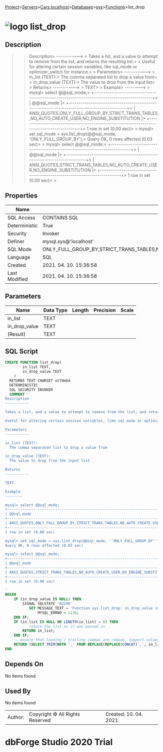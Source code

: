 [Project](../../../../../startpage.md)>[Servers](../../../../Servers.md)>[Cars.localhost](../../../Cars.localhost.md)>[Databases](../../Databases.md)>[sys](../sys.md)>[Functions](Functions.md)>list_drop


# ![logo](../../../../../Images/function64.svg) list_drop

## <a name="#Description"></a>Description
> > Description> -----------> > Takes a list, and a value to attempt to remove from the list, and returns the resulting list.> > Useful for altering certain session variables, like sql_mode or optimizer_switch for instance.> > Parameters> -----------> > in_list (TEXT):>   The comma separated list to drop a value from> > in_drop_value (TEXT):>   The value to drop from the input list> > Returns> -----------> > TEXT> > Example> --------> > mysql> select @@sql_mode;> +-----------------------------------------------------------------------------------------------+> | @@sql_mode                                                                                    |> +-----------------------------------------------------------------------------------------------+> | ANSI_QUOTES,ONLY_FULL_GROUP_BY,STRICT_TRANS_TABLES,NO_AUTO_CREATE_USER,NO_ENGINE_SUBSTITUTION |> +-----------------------------------------------------------------------------------------------+> 1 row in set (0.00 sec)> > mysql> set sql_mode = sys.list_drop(@@sql_mode, 'ONLY_FULL_GROUP_BY');> Query OK, 0 rows affected (0.03 sec)> > mysql> select @@sql_mode;> +----------------------------------------------------------------------------+> | @@sql_mode                                                                 |> +----------------------------------------------------------------------------+> | ANSI_QUOTES,STRICT_TRANS_TABLES,NO_AUTO_CREATE_USER,NO_ENGINE_SUBSTITUTION |> +----------------------------------------------------------------------------+> 1 row in set (0.00 sec)> > 
## <a name="#Properties"></a>Properties
|Name|Value|
|---|---|
|SQL Access|CONTAINS SQL|
|Deterministic|True|
|Security|Invoker|
|Definer|mysql.sys@'localhost'|
|SQL Mode|ONLY_FULL_GROUP_BY,STRICT_TRANS_TABLES,NO_ZERO_IN_DATE,NO_ZERO_DATE,ERROR_FOR_DIVISION_BY_ZERO,NO_ENGINE_SUBSTITUTION|
|Language|SQL|
|Created|2021. 04. 10. 15:36:58|
|Last Modified|2021. 04. 10. 15:36:58|


## <a name="#Parameters"></a>Parameters
|Name|Data Type|Length|Precision|Scale|
|---|---|---|---|---|
|in_list|TEXT||||
|in_drop_value|TEXT||||
|(Result)|TEXT||||

## <a name="#SqlScript"></a>SQL Script
```SQL
CREATE FUNCTION list_drop(
        in_list TEXT,
        in_drop_value TEXT
    )
  RETURNS TEXT CHARSET utf8mb4
  DETERMINISTIC
  SQL SECURITY INVOKER
  COMMENT '
Description
-----------

Takes a list, and a value to attempt to remove from the list, and returns the resulting list.

Useful for altering certain session variables, like sql_mode or optimizer_switch for instance.

Parameters
-----------

in_list (TEXT):
  The comma separated list to drop a value from

in_drop_value (TEXT):
  The value to drop from the input list

Returns
-----------

TEXT

Example
--------

mysql> select @@sql_mode;
+-----------------------------------------------------------------------------------------------+
| @@sql_mode                                                                                    |
+-----------------------------------------------------------------------------------------------+
| ANSI_QUOTES,ONLY_FULL_GROUP_BY,STRICT_TRANS_TABLES,NO_AUTO_CREATE_USER,NO_ENGINE_SUBSTITUTION |
+-----------------------------------------------------------------------------------------------+
1 row in set (0.00 sec)

mysql> set sql_mode = sys.list_drop(@@sql_mode, ''ONLY_FULL_GROUP_BY'');
Query OK, 0 rows affected (0.03 sec)

mysql> select @@sql_mode;
+----------------------------------------------------------------------------+
| @@sql_mode                                                                 |
+----------------------------------------------------------------------------+
| ANSI_QUOTES,STRICT_TRANS_TABLES,NO_AUTO_CREATE_USER,NO_ENGINE_SUBSTITUTION |
+----------------------------------------------------------------------------+
1 row in set (0.00 sec)

'
BEGIN
    IF (in_drop_value IS NULL) THEN
        SIGNAL SQLSTATE '02200'
           SET MESSAGE_TEXT = 'Function sys.list_drop: in_drop_value input variable should not be NULL',
               MYSQL_ERRNO = 1138;
    END IF;
    IF (in_list IS NULL OR LENGTH(in_list) = 0) THEN
        -- return the list as it was passed in
        RETURN in_list;
    END IF;
    -- ensure that leading / trailing commas are remove, support values with either spaces or not between commas
    RETURN (SELECT TRIM(BOTH ',' FROM REPLACE(REPLACE(CONCAT(',', in_list), CONCAT(',', in_drop_value), ''), CONCAT(', ', in_drop_value), '')));
END
```

## <a name="#DependsOn"></a>Depends On
No items found

## <a name="#UsedBy"></a>Used By
No items found

||||
|---|---|---|
|Author: |Copyright © All Rights Reserved|Created: 10. 04. 2021|
# dbForge Studio 2020 Trial